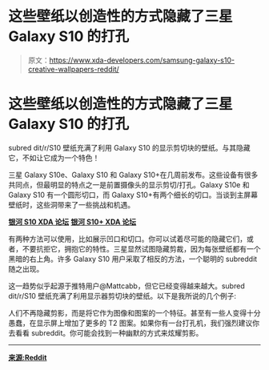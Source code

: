 # 这些壁纸以创造性的方式隐藏了三星 Galaxy S10 的打孔

> 原文：<https://www.xda-developers.com/samsung-galaxy-s10-creative-wallpapers-reddit/>

# 这些壁纸以创造性的方式隐藏了三星 Galaxy S10 的打孔

subred dit/r/S10 壁纸充满了利用 Galaxy S10 的显示剪切块的壁纸。与其隐藏它，不如让它成为一个特色！

三星 Galaxy S10e、Galaxy S10 和 Galaxy S10+在几周前发布。这些设备有很多共同点，但最明显的特点之一是前置摄像头的显示剪切/打孔。Galaxy S10e 和 Galaxy S10 有一个圆形切口，而 Galaxy S10+有两个细长的切口。当谈到主屏幕壁纸时，这些洞带来了一些挑战和机遇。

[**银河 S10 XDA 论坛**](https://forum.xda-developers.com/galaxy-s10) [**银河 S10+ XDA 论坛**](https://forum.xda-developers.com/s10-plus)

有两种方法可以使用，比如展示凹口和切口。你可以试着尽可能的隐藏它们，或者，不要抗拒它，拥抱它的特性。三星显然试图隐藏剪裁，因为每张壁纸都有一个黑暗的右上角。许多 Galaxy S10 用户采取了相反的方法，一个聪明的 subreddit 随之出现。

这一趋势似乎起源于推特用户@Mattcabb，但它已经变得越来越大。subred dit/r/S10 壁纸充满了利用显示器剪切块的壁纸。以下是我所说的几个例子:

人们不再隐藏剪影，而是将它作为图像和图案的一个特征。甚至有一些人变得十分愚蠢，在显示屏上增加了更多的 T2 图案。如果你有一台打孔机，我们强烈建议你去看看 subreddit。你可能会找到一种幽默的方式来炫耀剪影。

* * *

[**来源:Reddit**](https://www.reddit.com/r/S10wallpapers/)